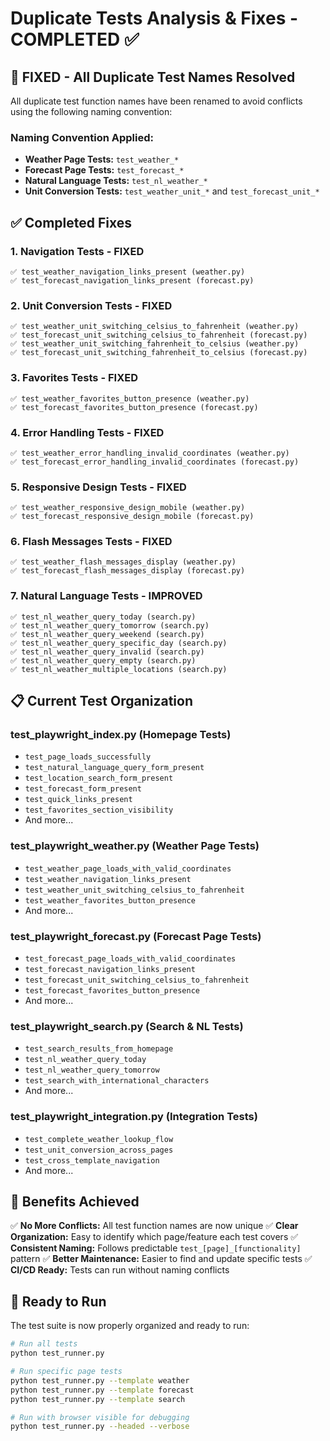 # Duplicate Tests Analysis & Fixes - COMPLETED ✅

## 🎉 **FIXED - All Duplicate Test Names Resolved**

All duplicate test function names have been renamed to avoid conflicts using the following naming convention:

### **Naming Convention Applied:**
- **Weather Page Tests:** `test_weather_*`
- **Forecast Page Tests:** `test_forecast_*`
- **Natural Language Tests:** `test_nl_weather_*`
- **Unit Conversion Tests:** `test_weather_unit_*` and `test_forecast_unit_*`

## ✅ **Completed Fixes**

### 1. **Navigation Tests** - FIXED
```
✅ test_weather_navigation_links_present (weather.py)
✅ test_forecast_navigation_links_present (forecast.py)
```

### 2. **Unit Conversion Tests** - FIXED
```
✅ test_weather_unit_switching_celsius_to_fahrenheit (weather.py)
✅ test_forecast_unit_switching_celsius_to_fahrenheit (forecast.py)
✅ test_weather_unit_switching_fahrenheit_to_celsius (weather.py)
✅ test_forecast_unit_switching_fahrenheit_to_celsius (forecast.py)
```

### 3. **Favorites Tests** - FIXED
```
✅ test_weather_favorites_button_presence (weather.py)
✅ test_forecast_favorites_button_presence (forecast.py)
```

### 4. **Error Handling Tests** - FIXED
```
✅ test_weather_error_handling_invalid_coordinates (weather.py)
✅ test_forecast_error_handling_invalid_coordinates (forecast.py)
```

### 5. **Responsive Design Tests** - FIXED
```
✅ test_weather_responsive_design_mobile (weather.py)
✅ test_forecast_responsive_design_mobile (forecast.py)
```

### 6. **Flash Messages Tests** - FIXED
```
✅ test_weather_flash_messages_display (weather.py)
✅ test_forecast_flash_messages_display (forecast.py)
```

### 7. **Natural Language Tests** - IMPROVED
```
✅ test_nl_weather_query_today (search.py)
✅ test_nl_weather_query_tomorrow (search.py)
✅ test_nl_weather_query_weekend (search.py)
✅ test_nl_weather_query_specific_day (search.py)
✅ test_nl_weather_query_invalid (search.py)
✅ test_nl_weather_query_empty (search.py)
✅ test_nl_weather_multiple_locations (search.py)
```

## 📋 **Current Test Organization**

### **test_playwright_index.py** (Homepage Tests)
- `test_page_loads_successfully`
- `test_natural_language_query_form_present`
- `test_location_search_form_present`
- `test_forecast_form_present`
- `test_quick_links_present`
- `test_favorites_section_visibility`
- And more...

### **test_playwright_weather.py** (Weather Page Tests)
- `test_weather_page_loads_with_valid_coordinates`
- `test_weather_navigation_links_present`
- `test_weather_unit_switching_celsius_to_fahrenheit`
- `test_weather_favorites_button_presence`
- And more...

### **test_playwright_forecast.py** (Forecast Page Tests)
- `test_forecast_page_loads_with_valid_coordinates`
- `test_forecast_navigation_links_present`
- `test_forecast_unit_switching_celsius_to_fahrenheit`
- `test_forecast_favorites_button_presence`
- And more...

### **test_playwright_search.py** (Search & NL Tests)
- `test_search_results_from_homepage`
- `test_nl_weather_query_today`
- `test_nl_weather_query_tomorrow`
- `test_search_with_international_characters`
- And more...

### **test_playwright_integration.py** (Integration Tests)
- `test_complete_weather_lookup_flow`
- `test_unit_conversion_across_pages`
- `test_cross_template_navigation`
- And more...

## 🎯 **Benefits Achieved**

✅ **No More Conflicts:** All test function names are now unique
✅ **Clear Organization:** Easy to identify which page/feature each test covers
✅ **Consistent Naming:** Follows predictable `test_[page]_[functionality]` pattern
✅ **Better Maintenance:** Easier to find and update specific tests
✅ **CI/CD Ready:** Tests can run without naming conflicts

## 🚀 **Ready to Run**

The test suite is now properly organized and ready to run:

```bash
# Run all tests
python test_runner.py

# Run specific page tests
python test_runner.py --template weather
python test_runner.py --template forecast
python test_runner.py --template search

# Run with browser visible for debugging
python test_runner.py --headed --verbose
```
